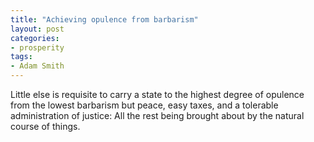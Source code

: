 ```yaml
---
title: "Achieving opulence from barbarism"
layout: post
categories:
- prosperity
tags:
- Adam Smith
---
```


Little else is requisite to carry a state to the highest degree of opulence from the lowest barbarism but peace, easy taxes, and a tolerable administration of justice: All the rest being brought about by the natural course of things.